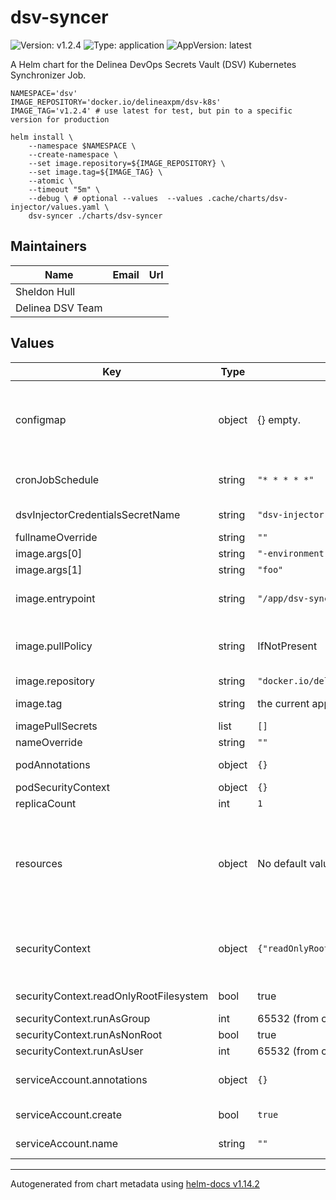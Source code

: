 # dsv-syncer

![Version: v1.2.4](https://img.shields.io/badge/Version-v1.2.4-informational?style=flat-square) ![Type: application](https://img.shields.io/badge/Type-application-informational?style=flat-square) ![AppVersion: latest](https://img.shields.io/badge/AppVersion-latest-informational?style=flat-square)

A Helm chart for the Delinea DevOps Secrets Vault (DSV) Kubernetes Synchronizer Job.

```shell
NAMESPACE='dsv'
IMAGE_REPOSITORY='docker.io/delineaxpm/dsv-k8s'
IMAGE_TAG='v1.2.4' # use latest for test, but pin to a specific version for production

helm install \
    --namespace $NAMESPACE \
    --create-namespace \
    --set image.repository=${IMAGE_REPOSITORY} \
    --set image.tag=${IMAGE_TAG} \
    --atomic \
    --timeout "5m" \
    --debug \ # optional --values  --values .cache/charts/dsv-injector/values.yaml \
    dsv-syncer ./charts/dsv-syncer
```

## Maintainers

| Name             | Email | Url |
| ---------------- | ----- | --- |
| Sheldon Hull     |       |     |
| Delinea DSV Team |       |     |

## Values

| Key                                    | Type   | Default                                                                                    | Description                                                                                                                                                                                                                                                                                                                                               |
| -------------------------------------- | ------ | ------------------------------------------------------------------------------------------ | --------------------------------------------------------------------------------------------------------------------------------------------------------------------------------------------------------------------------------------------------------------------------------------------------------------------------------------------------------- |
| configmap                              | object | {} empty.                                                                                  | configmap are configuration values for the app to load. All of these are defaulted in the template itself and only need be set if adjusting. Since the user for the container is nonroot, only edit if you know what you are doing. Boolean values should be passed quoted to avoid issues.                                                               |
| cronJobSchedule                        | string | `"* * * * *"`                                                                              | cronJobSchedule controls when the syncer runs; five asterisks means "every minute". See [cronjob](https://kubernetes.io/docs/concepts/workloads/controllers/cron-jobs/#cron-schedule-syntax) @default - every minute, ie '\* \* \* \* \*'                                                                                                                 |
| dsvInjectorCredentialsSecretName       | string | `"dsv-injector-credentials"`                                                               | dsvInjectorCredentialsSecretName is the name of thecredentialsJson secret from the dsv-injector                                                                                                                                                                                                                                                           |
| fullnameOverride                       | string | `""`                                                                                       |                                                                                                                                                                                                                                                                                                                                                           |
| image.args[0]                          | string | `"-environment"`                                                                           |                                                                                                                                                                                                                                                                                                                                                           |
| image.args[1]                          | string | `"foo"`                                                                                    |                                                                                                                                                                                                                                                                                                                                                           |
| image.entrypoint                       | string | `"/app/dsv-syncer"`                                                                        | Entrypoint is the path to the binary. Since the container image could contain multiple binaries, this makes sure it's correctly mapped to the binary.                                                                                                                                                                                                     |
| image.pullPolicy                       | string | IfNotPresent                                                                               | pullPolicy is the image pull policy. If running locally built images, you'll want to set to Never to ensure local loaded images are used. Local testing use: `Never`.                                                                                                                                                                                     |
| image.repository                       | string | `"docker.io/delineaxpm/dsv-k8s"`                                                           |                                                                                                                                                                                                                                                                                                                                                           |
| image.tag                              | string | the current app version/chart version                                                      | Overrides the image tag whose default is the chart appVersion. Local Testing: Use `latest`.                                                                                                                                                                                                                                                               |
| imagePullSecrets                       | list   | `[]`                                                                                       |                                                                                                                                                                                                                                                                                                                                                           |
| nameOverride                           | string | `""`                                                                                       |                                                                                                                                                                                                                                                                                                                                                           |
| podAnnotations                         | object | `{}`                                                                                       | default annotations to add @default - Adds `dsv-filter-name` to simplify log selector streaming                                                                                                                                                                                                                                                           |
| podSecurityContext                     | object | `{}`                                                                                       |                                                                                                                                                                                                                                                                                                                                                           |
| replicaCount                           | int    | `1`                                                                                        | replicaCount @default - 1                                                                                                                                                                                                                                                                                                                                 |
| resources                              | object | No default values, user must specify to set resource limits.                               | We usually recommend not to specify default resources and to leave this as a conscious choice for the user. This also increases chances charts run on environments with little resources, such as Minikube. If you do want to specify resources, uncomment the following lines, adjust them as necessary, and remove the curly braces after 'resources:'. |
| securityContext                        | object | `{"readOnlyRootFilesystem":true,"runAsGroup":65532,"runAsNonRoot":true,"runAsUser":65532}` | securityContext is the security context for the controller. This uses chainguard static nonroot based image. Reference: https://edu.chainguard.dev/chainguard/chainguard-images/reference/static/overview/                                                                                                                                                |
| securityContext.readOnlyRootFilesystem | bool   | true                                                                                       | readOnlyRootFilesystem is the read only root file system flag.                                                                                                                                                                                                                                                                                            |
| securityContext.runAsGroup             | int    | 65532 (from chainguard static image)                                                       | runAsGroup is the run as group.                                                                                                                                                                                                                                                                                                                           |
| securityContext.runAsNonRoot           | bool   | true                                                                                       | runAsNonRoot is the run as non root flag.                                                                                                                                                                                                                                                                                                                 |
| securityContext.runAsUser              | int    | 65532 (from chainguard static image)                                                       | runAsUser is the run as user.                                                                                                                                                                                                                                                                                                                             |
| serviceAccount.annotations             | object | `{}`                                                                                       | Annotations to add to the service account @default - Adds `dsv-filter-name` to simplify log selector streaming                                                                                                                                                                                                                                            |
| serviceAccount.create                  | bool   | `true`                                                                                     | Specifies whether a service account should be created @default - true                                                                                                                                                                                                                                                                                     |
| serviceAccount.name                    | string | `""`                                                                                       | If not set and create is true, a name is generated using the fullname template                                                                                                                                                                                                                                                                            |

---

Autogenerated from chart metadata using [helm-docs v1.14.2](https://github.com/norwoodj/helm-docs/releases/v1.14.2)
